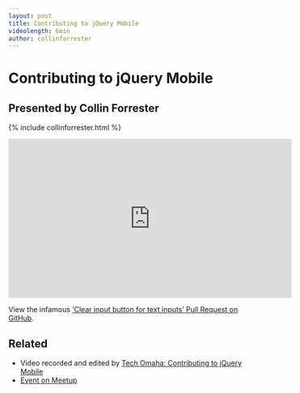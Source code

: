 ```yaml
---
layout: post
title: Contributing to jQuery Mobile
videolength: 6min
author: collinforrester
---
```


# Contributing to jQuery Mobile

## Presented by Collin Forrester

{% include collinforrester.html %}

<div class="fluid-width-video-wrapper">
	<iframe width="560" height="315" src="http://www.youtube.com/embed/eiaVF0MectI" frameborder="0" allowfullscreen></iframe>
</div>

View the infamous [‘Clear input button for text inputs’ Pull Request on GitHub](https://github.com/jquery/jquery-mobile/pull/5281).

## Related

* Video recorded and edited by [Tech Omaha: Contributing to jQuery Mobile](http://techomaha.com/2013/01/collin-forrester-contributing-jquery/)
* [Event on Meetup](http://www.meetup.com/nebraskajs/events/87624182/)